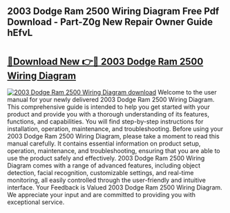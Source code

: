 ## 2003 Dodge Ram 2500 Wiring Diagram Free Pdf Download - Part-Z0g New Repair Owner Guide hEfvL

# <h2><a href="http://dfi0xx.blite.top/?on=2003+Dodge+Ram+2500+Wiring+Diagram">🔗Download New 👉🔴 2003 Dodge Ram 2500 Wiring Diagram</a></h2>

[![2003 Dodge Ram 2500 Wiring Diagram download](https://i.imgur.com/lujVjoI.png)](http://dfi0xx.blite.top/?on=2003+Dodge+Ram+2500+Wiring+Diagram)
Welcome to the user manual for your newly delivered 2003 Dodge Ram 2500 Wiring Diagram. This comprehensive guide is intended to help you get started with your product and provide you with a thorough understanding of its features, functions, and capabilities. You will find step-by-step instructions for installation, operation, maintenance, and troubleshooting. Before using your 2003 Dodge Ram 2500 Wiring Diagram, please take a moment to read this manual carefully. It contains essential information on product setup, operation, maintenance, and troubleshooting, ensuring that you are able to use the product safely and effectively. 2003 Dodge Ram 2500 Wiring Diagram comes with a range of advanced features, including object detection, facial recognition, customizable settings, and real-time monitoring, all easily controlled through the user-friendly and intuitive interface. Your Feedback is Valued 2003 Dodge Ram 2500 Wiring Diagram. We appreciate your input and are committed to providing you with exceptional service.

